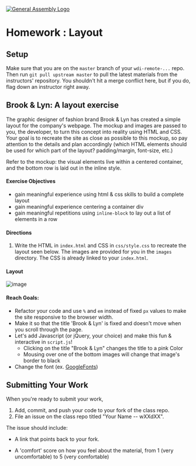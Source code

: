 [![General Assembly Logo](https://camo.githubusercontent.com/1a91b05b8f4d44b5bbfb83abac2b0996d8e26c92/687474703a2f2f692e696d6775722e636f6d2f6b6538555354712e706e67)](https://generalassemb.ly/education/web-development-immersive)

# Homework : Layout

## Setup

Make sure that you are on the `master` branch of your `wdi-remote-...` repo.
Then run `git pull upstream master` to pull the latest materials from the
instructors' repository. You shouldn't hit a merge conflict here, but if you do,
flag down an instructor right away.

## Brook & Lyn: A layout exercise

The graphic designer of fashion brand Brook & Lyn has created a simple layout for the company's webpage. The mockup and images are passed to you, the developer, to turn this concept into reality using HTML and CSS. Your goal is to recreate the site as close as possible to this mockup, so pay attention to the details and plan accordingly (which HTML elements should be used for which part of the layout? padding/margin, font-size, etc.)

Refer to the mockup: the visual elements live within a centered container, and the bottom row is laid out in the inline style.

#### Exercise Objectives

- gain meaningful experience using html & css skills to build a complete layout
- gain meaningful experience centering a container div
- gain meaningful repetitions using `inline-block` to lay out a list of elements in a row

#### Directions

1. Write the HTML in `index.html` and CSS in `css/style.css` to recreate the layout seen below. The images are provided for you in the `images` directory. The CSS is already linked to your `index.html`.


#### Layout

![image](mockup.png)

#### Reach Goals:

- Refactor your code and use `%` and `em` instead of fixed `px` values to make the site responsive to the browser width.
- Make it so that the title 'Brook & Lyn' is fixed and doesn't move when you scroll through the page.
- Let's add Javascript (or jQuery, your choice) and make this fun & interactive in `script.js`!
  - Clicking on the title "Brook & Lyn" changes the title to a pink Color
  - Mousing over one of the bottom images will change that image's border to black
- Change the font (ex. [GoogleFonts](https://fonts.google.com/))

## Submitting Your Work

  When you're ready to submit your work,

  1.  Add, commit, and push your code to your fork of the class repo.
  2.  File an issue on the class repo titled "Your Name -- wXXdXX".

  The issue should include:

  -   A link that points back to your fork.

  -   A 'comfort' score on how you feel about the material, from 1 (very
      uncomfortable) to 5 (very comfortable)
